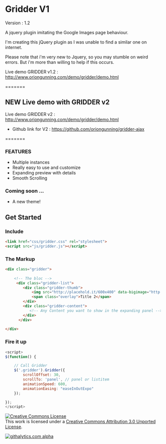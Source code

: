 Gridder V1
=======

Version : 1.2

A jquery plugin imitating the Google Images page behaviour.  

I'm creating this jQuery plugin as I was unable to find a similar one on internet. 

Please note that i'm very new to Jquery, so you may stumble on weird errors. But i'm more than willing to help if this occurs.

Live demo GRIDDER v1.2 : http://www.oriongunning.com/demo/gridder/demo.html

=======

## NEW Live demo with GRIDDER v2 

Live demo GRIDDER v2 : http://www.oriongunning.com/demo/gridder/demo.html
- Github link for V2 : https://github.com/oriongunning/gridder-ajax
 
=======

### FEATURES
- Multiple instances
- Really easy to use and customize
- Expanding preview with details
- Smooth Scrolling

### Coming soon ...
- A new theme!

## Get Started

### Include
```html
<link href="css/gridder.css" rel="stylesheet">
<script src="js/gridder.js"></script>
```

### The Markup
```html
<div class="gridder">
	
	<!-- The bloc -->
  	 <div class="gridder-list">
		<div class="gridder-thumb">
		    <img src="http://placehold.it/600x400" data-bigimage="http://placehold.it/600x400" />
		    <span class="overlay">Title 2</span>
		</div>
		<div class="gridder-content">
		   <!-- Any Content you want to show in the expanding panel -->
		</div>
	  </div>
	
</div>
```

### Fire it up
```javascript
<script>
$(function() {

	// Call Gridder
	$('.gridder').Gridder({
        scrollOffset: 30,
        scrollTo: 'panel', // panel or listitem
        animationSpeed: 600,
        animationEasing: "easeInOutExpo"
    });

});
</script>
```

<a rel="license" href="http://creativecommons.org/licenses/by/3.0/"><img alt="Creative Commons License" style="border-width:0" src="http://i.creativecommons.org/l/by/3.0/88x31.png" /></a><br />This work is licensed under a <a rel="license" href="http://creativecommons.org/licenses/by/3.0/">Creative Commons Attribution 3.0 Unported License</a>.

[![githalytics.com alpha](https://cruel-carlota.pagodabox.com/e1b01c4e1624d83a7dc71aecd50575dc "githalytics.com")](http://githalytics.com/oriongunning/gridder)

